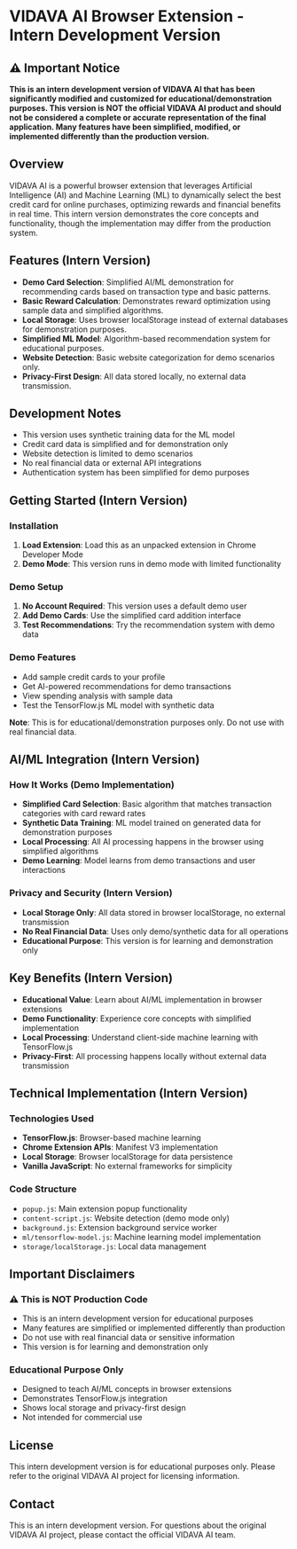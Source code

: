# VIDAVA AI Browser Extension - Intern Development Version

## ⚠️ Important Notice
**This is an intern development version of VIDAVA AI that has been significantly modified and customized for educational/demonstration purposes. This version is NOT the official VIDAVA AI product and should not be considered a complete or accurate representation of the final application. Many features have been simplified, modified, or implemented differently than the production version.**

## Overview
VIDAVA AI is a powerful browser extension that leverages Artificial Intelligence (AI) and Machine Learning (ML) to dynamically select the best credit card for online purchases, optimizing rewards and financial benefits in real time. This intern version demonstrates the core concepts and functionality, though the implementation may differ from the production system.

## Features (Intern Version)
- **Demo Card Selection**: Simplified AI/ML demonstration for recommending cards based on transaction type and basic patterns.
- **Basic Reward Calculation**: Demonstrates reward optimization using sample data and simplified algorithms.
- **Local Storage**: Uses browser localStorage instead of external databases for demonstration purposes.
- **Simplified ML Model**: Algorithm-based recommendation system for educational purposes.
- **Website Detection**: Basic website categorization for demo scenarios only.
- **Privacy-First Design**: All data stored locally, no external data transmission.

## Development Notes
- This version uses synthetic training data for the ML model
- Credit card data is simplified and for demonstration only
- Website detection is limited to demo scenarios
- No real financial data or external API integrations
- Authentication system has been simplified for demo purposes

## Getting Started (Intern Version)

### Installation
1. **Load Extension**: Load this as an unpacked extension in Chrome Developer Mode
2. **Demo Mode**: This version runs in demo mode with limited functionality

### Demo Setup
1. **No Account Required**: This version uses a default demo user
2. **Add Demo Cards**: Use the simplified card addition interface
3. **Test Recommendations**: Try the recommendation system with demo data

### Demo Features
- Add sample credit cards to your profile
- Get AI-powered recommendations for demo transactions
- View spending analysis with sample data
- Test the TensorFlow.js ML model with synthetic data

**Note**: This is for educational/demonstration purposes only. Do not use with real financial data.

## AI/ML Integration (Intern Version)

### How It Works (Demo Implementation)
- **Simplified Card Selection**: Basic algorithm that matches transaction categories with card reward rates
- **Synthetic Data Training**: ML model trained on generated data for demonstration purposes
- **Local Processing**: All AI processing happens in the browser using simplified algorithms
- **Demo Learning**: Model learns from demo transactions and user interactions

### Privacy and Security (Intern Version)
- **Local Storage Only**: All data stored in browser localStorage, no external transmission
- **No Real Financial Data**: Uses only demo/synthetic data for all operations
- **Educational Purpose**: This version is for learning and demonstration only
  
## Key Benefits (Intern Version)
- **Educational Value**: Learn about AI/ML implementation in browser extensions
- **Demo Functionality**: Experience core concepts with simplified implementation
- **Local Processing**: Understand client-side machine learning with TensorFlow.js
- **Privacy-First**: All processing happens locally without external data transmission

## Technical Implementation (Intern Version)

### Technologies Used
- **TensorFlow.js**: Browser-based machine learning
- **Chrome Extension APIs**: Manifest V3 implementation
- **Local Storage**: Browser localStorage for data persistence
- **Vanilla JavaScript**: No external frameworks for simplicity

### Code Structure
- `popup.js`: Main extension popup functionality
- `content-script.js`: Website detection (demo mode only)
- `background.js`: Extension background service worker
- `ml/tensorflow-model.js`: Machine learning model implementation
- `storage/localStorage.js`: Local data management

## Important Disclaimers

### ⚠️ This is NOT Production Code
- This is an intern development version for educational purposes
- Many features are simplified or implemented differently than production
- Do not use with real financial data or sensitive information
- This version is for learning and demonstration only

### Educational Purpose Only
- Designed to teach AI/ML concepts in browser extensions
- Demonstrates TensorFlow.js integration
- Shows local storage and privacy-first design
- Not intended for commercial use

## License
This intern development version is for educational purposes only. Please refer to the original VIDAVA AI project for licensing information.

## Contact
This is an intern development version. For questions about the original VIDAVA AI project, please contact the official VIDAVA AI team.
